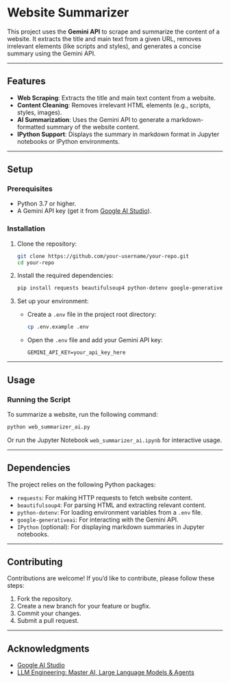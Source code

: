 
# Website Summarizer

This project uses the **Gemini API** to scrape and summarize the content of a website. It extracts the title and main text from a given URL, removes irrelevant elements (like scripts and styles), and generates a concise summary using the Gemini API.

---

## Features

- **Web Scraping**: Extracts the title and main text content from a website.
- **Content Cleaning**: Removes irrelevant HTML elements (e.g., scripts, styles, images).
- **AI Summarization**: Uses the Gemini API to generate a markdown-formatted summary of the website content.
- **IPython Support**: Displays the summary in markdown format in Jupyter notebooks or IPython environments.

---

## Setup

### Prerequisites

- Python 3.7 or higher.
- A Gemini API key (get it from [Google AI Studio](https://makersuite.google.com/)).

### Installation

1. Clone the repository:
   ```bash
   git clone https://github.com/your-username/your-repo.git
   cd your-repo
   ```

2. Install the required dependencies:
   ```bash
   pip install requests beautifulsoup4 python-dotenv google-generativeai IPython
   ```

3. Set up your environment:
   - Create a `.env` file in the project root directory:
     ```bash
     cp .env.example .env
     ```
   - Open the `.env` file and add your Gemini API key:
     ```
     GEMINI_API_KEY=your_api_key_here
     ```

---

## Usage

### Running the Script

To summarize a website, run the following command:
```bash
python web_summarizer_ai.py
```

Or run the Jupyter Notebook `web_summarizer_ai.ipynb` for interactive usage.

---

## Dependencies

The project relies on the following Python packages:
- `requests`: For making HTTP requests to fetch website content.
- `beautifulsoup4`: For parsing HTML and extracting relevant content.
- `python-dotenv`: For loading environment variables from a `.env` file.
- `google-generativeai`: For interacting with the Gemini API.
- `IPython` (optional): For displaying markdown summaries in Jupyter notebooks.

---

## Contributing

Contributions are welcome! If you’d like to contribute, please follow these steps:
1. Fork the repository.
2. Create a new branch for your feature or bugfix.
3. Commit your changes.
4. Submit a pull request.

---

## Acknowledgments

- [Google AI Studio](https://makersuite.google.com/)
- [LLM Engineering: Master AI, Large Language Models & Agents](https://www.udemy.com/course/llm-engineering-master-ai-and-large-language-models/?couponCode=KEEPLEARNING)
